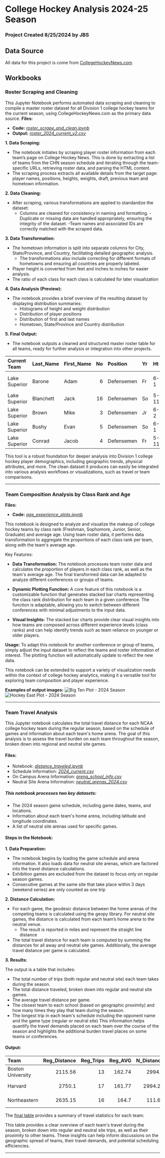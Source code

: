 # College Hockey Analysis 2024-25 Season
### Project Created 8/25/2024 by JBS

## Data Source
All data for this project is come from [CollegeHockeyNews.com](http://https://www.collegehockeynews.com/)

## Workbooks

### Roster Scraping and Cleaning
This Jupyter Notebook performs automated data scraping and cleaning to compile a master roster dataset for all Division 1 college hockey teams for the current season, using CollegeHockeyNews.com as the primary data source.
**Files:**
- **Code:** *[roster_scrape_and_clean.ipynb](/workbook/roster_scrape_and_clean.ipynb)*
- **Output:** *[roster_2024_current_v2.csv](/data/roster_2024_current_v2.csv)*

**1. Data Scraping:**

- The notebook initiates by scraping player roster information from each  team’s page on College Hockey News. This is done by extracting a list of teams from the CHN season schedule and iterating through the team-specific URLs, retrieving roster data, and parsing the HTML content.
- The scraping process extracts all available details from the target page: player names, positions, heights, weights, draft, previous team and hometown information.

**2. Data Cleaning:**

- After scraping, various transformations are applied to standardize the dataset:
    - Columns are cleaned for consistency in naming and formatting.
    -Duplicate or missing data are handled appropriately, ensuring the integrity of the dataset.
    -Team names and associated IDs are correctly matched with the scraped data.

**3. Data Transformation:**

- The hometown information is split into separate columns for City, State/Province, and Country, facilitating detailed geographic analysis.
    - The transformations also include correcting for different formats of hometowns and ensuring all countries are properly labeled.
- Player height is converted from feet and inches to inches for easier analysis.
- The ratio of each class for each class is calculated for later visualization

**4. Data Analysis (Preview):**
- The notebook provides a brief overview of the resulting dataset by displaying distribution summaries:
    - Histograms of height and weight distribution
    - Distribution of player positions
    - Distribution of first and last names
    - Hometown, State/Province and Country distribution

**5. Final Output:**
- The notebook outputs a cleaned and structured master roster table for all teams, ready for further analysis or integration into other projects.

| Current Team   | Last_Name   | First_Name   |   No | Position   | Yr   | Ht   |   Wt | DOB       | Hometown               |   Height_Inches |   Draft_Year |   NHL_Team |   D_Round | Last Team   | League   | City             | State_Province   | Country   |
|:---------------|:------------|:-------------|-----:|:-----------|:-----|:-----|-----:|:----------|:-----------------------|----------------:|-------------:|-----------:|----------:|:------------|:---------|:-----------------|:-----------------|:----------|
| Lake Superior  | Barone      | Adam         |    6 | Defensemen | Fr   | 6-1  |  174 | 5/6/2004  | Sault Ste. Marie, Ont. |              73 |          nan |        nan |       nan | Trail       | BCHL     | Sault Ste. Marie | Ont.             | Canada    |
| Lake Superior  | Blanchett   | Jack         |   16 | Defensemen | So   | 5-11 |  185 | 5/12/2003 | Monroe, Mich.          |              71 |          nan |        nan |       nan | Powell      | BCHL     | Monroe           | Mich.            | USA       |
| Lake Superior  | Brown       | Mike         |    3 | Defensemen | Jr   | 6-2  |  209 | 4/3/2001  | Belmont, Mass.         |              74 |          nan |        nan |       nan | Merrimack   | nan      | Belmont          | Mass.            | USA       |
| Lake Superior  | Bushy       | Evan         |    5 | Defensemen | So   | 6-1  |  195 | 3/26/2002 | Mankato, Minn.         |              73 |          nan |        nan |       nan | Trail       | BCHL     | Mankato          | Minn.            | USA       |
| Lake Superior  | Conrad      | Jacob        |    4 | Defensemen | Fr   | 5-11 |  180 | 5/18/2002 | Green Bay, Wis.        |              71 |          nan |        nan |       nan | Fairbanks   | NAHL     | Green Bay        | Wis.             | USA       |


This tool is a robust foundation for deeper analysis into Division 1 college hockey player demographics, including geographic trends, physical attributes, and more. The clean dataset it produces can easily be integrated into various analysis workflows or visualizations, such as travel or team comparisons.

---
### Team Composition Analysis by Class Rank and Age

**Files:**
- **Code:** *[age_experience_plots.ipynb](/workbook/age_experience_plots.ipynb)*

This notebook is designed to analyze and visualize the makeup of college hockey teams by class rank (Freshman, Sophomore, Junior, Senior, Graduate) and average age. Using team roster data, it performs data transformation to aggregate the proportions of each class rank per team, along with the team's average age.

Key Features:
- **Data Transformation:** The notebook processes team roster data and calculates the proportion of players in each class rank, as well as the team's average age. The final transformed data can be adapted to analyze different conferences or groups of teams.

- **Dynamic Plotting Function:** A core feature of this notebook is a customizable function that generates stacked bar charts representing the class rank distribution for each team in a given conference. The function is adaptable, allowing you to switch between different conferences with minimal adjustments to the input data.

- **Visual Insights:** The stacked bar charts provide clear visual insights into how teams are composed across different experience levels (class ranks) and can help identify trends such as team reliance on younger or older players.

**Usage:**
To adapt this notebook for another conference or group of teams, simply adjust the input dataset to reflect the teams and roster information of interest. The plotting function will automatically update to reflect the new data.

This notebook can be extended to support a variety of visualization needs within the context of college hockey analytics, making it a versatile tool for exploring team composition and player experience.

**Examples of output images:**
![Big Ten Plot - 2024 Season](/images/readme_images/Big%20Ten_age_experience_plot.png)
![Hockey East Plot - 2024 Season](/images/readme_images/Hockey%20East_age_experience_plot.png)

---

### Team Travel Analysis

This Jupyter notebook calculates the total travel distance for each NCAA college hockey team during the regular season, based on the schedule of games and information about each team's home arena. The goal of this analysis is to assess the travel burden on each team throughout the season, broken down into regional and neutral site games.

#### Files:
- Notebook: *[distance_traveled.ipynb](/workbook/distance_traveled.ipynb)*
- Schedule Information: *[2024_current.csv](/data/schedule/2024_current.csv)*
- On Campus Arena Information: *[arena_school_info.csv](/data/arena_school_info.csv)*
- Neutral Site Arena Information: *[neutral_arenas_2024.csv](/data/neutral_arenas_2024.csv)*

##### This notebook processes two key datasets:
- The 2024 season game schedule, including game dates, teams, and locations.
- Information about each team's home arena, including latitude and longitude coordinates.
- A list of neutral site arenas used for specific games.

#### Steps in the Notebook:
**1. Data Preparation:**

- The notebook begins by loading the game schedule and arena information. It also loads data for neutral site arenas, which are factored into the travel distance calculations.
- Exhibition games are excluded from the dataset to focus only on regular season games.
- Consecutive games at the same site that take place within 3 days (weekend series) are only counted as one trip

**2. Distance Calculation:**

- For each game, the geodesic distance between the home arenas of the competing teams is calculated using the geopy library. For neutral site games, the distance is calculated from each team’s home arena to the neutral venue.
    - The result is reported in miles and represent the straight line distance
- The total travel distance for each team is computed by summing the distances for all away and neutral site games. Additionally, the average travel distance per game is calculated.

**3. Results:**

The output is a table that includes:
- The total number of trips (both regular and neutral site) each team takes during the season.
- The total distance traveled, broken down into regular and neutral site games.
- The average travel distance per game.
- The closest team to each school (based on geographic proximity) and how many times they play that team during the season.
- The longest trip in each team's schedule including the opponent name and the game type (regular or neutral site)
This information helps quantify the travel demands placed on each team over the course of the season and highlights the additional burden travel places on some teams or conferences.

#### Output:
| Team              |   Reg_Distance |   Reg_Trips |   Reg_AVG |   N_Distance |   Neutral_Site_Trips |   N_AVG |   Total_Distance |   Overall_AVG | Closest_Team      |   Closest_Distance |   Total_Closest_Matches | Longest_Trip_Opponent   |   Distance_Longest_Trip | Game_Type_Longest_Trip   |
|:------------------|---------------:|------------:|----------:|-------------:|---------------------:|--------:|-----------------:|--------------:|:------------------|-------------------:|------------------------:|:-----------|-----------:|:------------|
| Boston University |        2115.56 |          13 |    162.74 |      2994.6  |                    1 | 2994.6  |          5110.16 |        365.01 | Harvard           |               1.08 |                       1 | Merrimack  |    2994.6  | Neutral     |
| Harvard           |        2750.1  |          17 |    161.77 |      2994.25 |                    1 | 2994.25 |          5744.35 |        319.13 | Boston University |               1.08 |                       1 | Notre Dame |    3606.35 | Neutral     |
| Northeastern      |        2635.15 |          16 |    164.7  |       111.69 |                    1 |  111.69 |          2746.85 |        161.58 | Boston University |               1.76 |                       2 | Denver     |    1768.31 | Regular     |

The [final table](/data/output/Team_Travel_Information_v1.csv) provides a summary of travel statistics for each team:

This table provides a clear overview of each team's travel during the season, broken down into regular and neutral site trips, as well as their proximity to other teams. These insights can help inform discussions on the geographic spread of teams, their travel demands, and potential scheduling efficiencies.
___